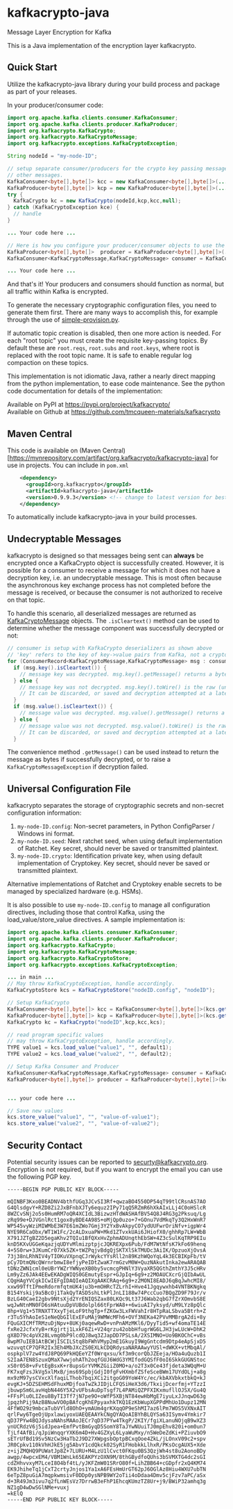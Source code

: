 # kafkacrypto-java
Message Layer Encryption for Kafka

This is a Java implementation of the encryption layer kafkacrypto.

## Quick Start
Utilize the kafkacrypto-java library during your build process and package as part of your releases.

In your producer/consumer code:
```java
import org.apache.kafka.clients.consumer.KafkaConsumer;
import org.apache.kafka.clients.producer.KafkaProducer;
import org.kafkacrypto.KafkaCrypto;
import org.kafkacrypto.KafkaCryptoMessage;
import org.kafkacrypto.exceptions.KafkaCryptoException;

String nodeId = "my-node-ID";

// setup separate consumer/producers for the crypto key passing messages. DO NOT use these for
// other messages.
KafkaConsumer<byte[],byte[]> kcc = new KafkaConsumer<byte[],byte[]>(...your server params in normal form...);
KafkaProducer<byte[],byte[]> kcp = new KafkaProducer<byte[],byte[]>(...your server params in normal form...);
try {
  KafkaCrypto kc = new KafkaCrypto(nodeId,kcp,kcc,null);
} catch (KafkaCryptoException kce) {
  // handle
}

... Your code here ...

// Here is how you configure your producer/consumer objects to use the crypto (de)serializers
KafkaProducer<byte[],byte[]>  producer = KafkaProducer<byte[],byte[]>(...,kc.getKeySerializer(), kc.getValueSerializer());
KafkaConsumer<KafkaCryptoMessage,KafkaCryptoMessage> consumer = KafkaConsumer<KafkaCryptoMessage,KafkaCryptoMessage>(...,kc.getKeyDeserializer(), kc.getValueDeserializer());

... Your code here ...
```

And that's it! Your producers and consumers should function as normal, but all traffic within Kafka is encrypted. 

To generate the necessary cryptographic configuration files, you need to generate them first. There are many ways to accomplish this, for example through the use of [simple-provision.py](https://github.com/tmcqueen-materials/kafkacrypto/blob/master/tools/simple-provision.py).

If automatic topic creation is disabled, then one more action is needed. For each "root topic" you must create the requisite key-passing topics. By default these are `root.reqs`, `root.subs` and `root.keys`, where root is replaced with the root topic name. It is safe to enable regular log compaction on these topics.

This implementation is not idiomatic Java, rather a nearly direct mapping from the python implementation, to ease code maintenance. See the python code documentation for details of the implementation:

Available on PyPI at https://pypi.org/project/kafkacrypto/  
Available on Github at https://github.com/tmcqueen-materials/kafkacrypto

## Maven Central

This code is available on (Maven Central)[https://mvnrepository.com/artifact/org.kafkacrypto/kafkacrypto-java] for use in projects. You can include in `pom.xml`

```xml
    <dependency>
      <groupId>org.kafkacrypto</groupId>
      <artifactId>kafkacrypto-java</artifactId>
      <version>0.9.9.3</version> <!-- change to latest version for best performance -->
    </dependency>
```

To automatically include kafkacrypto-java in your build processes.

## Undecryptable Messages
kafkacrypto is designed so that messages being sent can **always** be encrypted once a KafkaCrypto object is successfully created. However, it is possible for a consumer to receive a message for which it does not have a decryption key, i.e. an undecryptable message. This is most often because the asynchronous key exchange process has not completed before the message is received, or because the consumer is not authorized to receive on that topic. 

To handle this scenario, all deserialized messages are returned as [KafkaCryptoMessage](https://github.com/tmcqueen-materials/kafkacrypto-java/blob/master/src/main/java/org/kafkacrypto/KafkaCryptoMessage.java) objects. The `.isCleartext()` method can be used to determine whether the message component was successfully decrypted or not:
```java
// consumer is setup with KafkaCrypto deserializers as shown above
// 'key' refers to the key of key->value pairs from Kafka, not a cryptographic key
for (ConsumerRecord<KafkaCryptoMessage,KafkaCryptoMessage> msg : consumer) {
  if (msg.key().isCleartext()) {
    // message key was decrypted. msg.key().getMessage() returns a byte[] of the cleartext
  } else {
    // message key was not decrypted. msg.key().toWire() is the raw (undecrypted) message key
    // It can be discarded, or saved and decryption attempted at a later time
  }
  if (msg.value().isCleartext()) {
    // message value was decrypted. msg.value().getMessage() returns a byte[] of the cleartext
  } else {
    // message value was not decrypted. msg.value().toWire() is the raw (undecrypted) message value
    // It can be discarded, or saved and decryption attempted at a later time
  }
```
The convenience method `.getMessage()` can be used instead to return the message as bytes if successfully decrypted, or to raise a `KafkaCryptoMessageException` if decryption failed.

## Universal Configuration File
kafkacrypto separates the storage of cryptographic secrets and non-secret configuration information:
  1. `my-node-ID.config`: Non-secret parameters, in Python ConfigParser / Windows ini format.
  1. `my-node-ID.seed`: Next ratchet seed, when using default implementation of Ratchet. Key secret, should never be saved or transmitted plaintext.
  1. `my-node-ID.crypto`: Identification private key, when using default implementation of Cryptokey. Key secret, should never be saved or transmitted plaintext.

Alternative implementations of Ratchet and Cryptokey enable secrets to be managed by specialized hardware (e.g. HSMs).

It is also possible to use `my-node-ID.config` to manage all configuration directives, including those that control Kafka, using the load_value/store_value directives. A sample implementation is:
```java
import org.apache.kafka.clients.consumer.KafkaConsumer;
import org.apache.kafka.clients.producer.KafkaProducer;
import org.kafkacrypto.KafkaCrypto;
import org.kafkacrypto.KafkaCryptoMessage;
import org.kafkacrypto.KafkaCryptoStore;
import org.kafkacrypto.exceptions.KafkaCryptoException;

... in main ...
// May throw KafkaCryptoException, handle accordingly.
KafkaCryptoStore kcs = KafkaCryptoStore("nodeID.config", "nodeID");

// Setup KafkaCrypto
KafkaConsumer<byte[],byte[]> kcc = KafkaConsumer<byte[],byte[]>(kcs.get_kafka_config("consumer","crypto"));
KafkaProducer<byte[],byte[]> kcp = KafkaProducer<byte[],byte[]>(kcs.get_kafka_config("producer","crypto"));
KafkaCrypto kc = KafkaCrypto("nodeID",kcp,kcc,kcs);

// read program specific values
// may throw KafkaCryptoException, handle accordingly.
TYPE value1 = kcs.load_value("value1", "", default1);
TYPE value2 = kcs.load_value("value2", "", default2);

// Setup Kafka Consumer and Producer
KafkaConsumer<KafkaCryptoMessage,KafkaCryptoMessage> consumer = KafkaConsumer<KafkaCryptoMessage,KafkaCryptoMessage>(kcs.get_kafka_config("consumer"), kc.getKeyDeserializer(), kc.getValueDeserializer());
KafkaProducer<byte[],byte[]> producer = KafkaProducer<byte[],byte[]>(kcs.get_kafka_config("producer"), kc.getKeySerializer(), kc.getValueSerializer());


... your code here ...

// Save new values
kcs.store_value("value1", "", "value-of-value1");
kcs.store_value("value2", "", "value-of-value2");
```

## Security Contact

Potential security issues can be reported to <securty@kafkacrypto.org>. Encryption is not required, but if you want to encrypt the email you can use the following PGP key.
```
-----BEGIN PGP PUBLIC KEY BLOCK-----

mQINBF3Kxo0BEADNV4bthfUGq3JCvSI3Rf+qwzaBO4550DP54qT99tlCRsnAS7AO
G4QlsdgvY+RZD8Zi2JxBFnbXJTy6equz2IPy71qQ5RZmR6hXkAIxLLj4C0oHSlcR
8WZCvSNj2o5s0HumRM7oQR4XCIdL3BizwzHTdWASHAfBV54Q8J4RG3g2Pksuq/Lg
zRq99e+DJVGnlRct1gox8yBDE4A98S+oMjQp0uzo+7+GOnu7VdMkqTy3Q2HxWnR7
WP545vyWziMIWMbE3W7E61mZWo7Gmj3Y2YxBvAkpyCO7ydUUFwrOriNfv+igpWr4
NYE9R6CaObx/WT1W1Fc/2cALDxuaPW+Mkd1ZTvxkUAi6JHiofX0/ghhRp7LW+WbB
X791JZTgBZ2D5egaKhv2TQIu1BfQXxHvZphmADUngthEbSW+4Z3cSulKqTRP9EIu
knD5KXvUGGeKqazjqUDYvMlmizptpjcJQKREXpx6Pub/FdM7WtNfsK7kFo69henq
4+5S0rw+3JKumCr07Xk5ZK+tWZPqjvBdgQjSKTXlSkTMUDc3AiIK/OpzuoXjOvsA
73j38nLRhNIV4yTIOKuVXpnqCJrWykcYYsRll2n89KzhWQoYqL4k3ECBIKpFb/tV
pCy7DtmQNcQWrnrbmwI8efjyPeIDtZwaK7rmGzvM0W+QuzNAkutInka2ewARAQAB
tDNzZWN1cml0eUBrYWZrYWNyeXB0by5vcmcgPHNlY3VyaXR5QGthZmthY3J5cHRv
Lm9yZz6JAk4EEwEKADgWIQS0GEmutyEspr+GJpIq+6g9+z2MOAUCXcrGjQIbAwUL
CQgHAgYVCgkICwIEFgIDAQIeAQIXgAAKCRAq+6g9+z2MONI8EADJ6qBqJwhcMI8/
xxw99TftIPmeRdormfqtmUK4ju3b+mOHRcTZLrhI+Hve41Jgqywxhb4VNTBKNgkq
B154Yskij9a5BcOj1TakQyTASD5shLtkPlJnLI188w74PccCuo7BQgZD9F79Jr/v
BzLG40CaeI2gbv9NtsXjd2YrENIQSZax80LKQc9Lt37J6Wab2qbG7fZrXOmvbS8E
wqJwNtnMN0FD6sHAtuuDpVUBdolpl66tFprWA8++6wiuAI7yksyd/uM9LYz8pQlc
8hp+Vg1+5TRNXTTXxyTjeLoF9thgTp+fZKGw3LxFWVahIr8HTpRaLSbva5Btrh+Z
r3Tu5YhAoIeS1eNeQbGIlExEFuMAj9WMWcMFh6+OVf3NEKa42PVvMMBrgA2di+8y
FQuGXICMfTRMzuDjNpv+8UKj0aqewRwD+vnPnAMzMKl6/DyyTid5+wf4omaTE14E
fxRe2JcfxYyB+rKgjrtj1LxkF6Zi+V24qrzu42obbHfugrWG6LJH3jwLUcW+DhK2
gX8D79c4pVX28Lvmg0bP9lcdQJ8wq3ZJapDD7PSLsA/2XSIMNO+Uo9BKOChC+vBs
8wpM7uIEB1AtBCWjISCILStq8bFWhVMyp2mE1GkuyI9WgGntcdm9Dtp4eApSjxD5
wzuvqtCP7QFR2Ix3Eh4MbJXcZS0EXLkCDQRdysaNARAAwyYUSl+dWKX+vtMbqAl/
ospkplV7zw4YdJ8PQ69PkHQEeYZf0Wrqxsu/kf3m9corQbJZEeja/HOa4uQuzb1I
S2IaA7EN8SzuxQMaX7wwjohATh2oqfGUJ6WdG3YMIfodGQSfF0oI6SkkGUGNStoc
xS0r058+vFvtEgBsxK+r8upsGrYVMKZGiiZ0MO+a/o2T3x0Ce43fjdeta3WQqM+U
FK7xqFzsJkVg5xlMxB/jms69SpbjGdjI0fgFvHXmbfZSfeSceBWm17UYdOLj+a8g
mx9zM97ysCVxcXlfaqiLThob7bqiXCi2itgoG09YoW4Yc/ec/kbAXVbkxtbkQ+kJ
evgKJ+5DZSEHMSdFhuxMDjfoaTwZkJIDjLCFQSiHeX3d6/TkxijDcerfmj+YTzzI
jbuwpSm6LavHqbN446Y5X2vUFbsAuDpTsgf7L4PAMiQZPFXIKxmufllOJSX/Gu4Q
+FFsPlu0LIZeu8ByTI3Tf7jN7pe9O+oWfP5XBjNT84ewHbMgE7iyuLxJJnqwD63g
jpqzhPij9AzB8NuwVO0pBAfcgKhEPpyaxhkTKQ1EzKbWupXGPPdMhUo1Dupz12MN
4FfWO29z9mbcaTubVYld8OhO+ymAUm4grKXqqOP9eShMI7az6lPm7WOS5VXNxAIT
qrlFwy6TgeOjUpxlawiyoxUAEQEAAYkCNgQYAQoAIBYhBLQYSa63ISymv4Ymkir7
qD37PYw4BQJdysaNAhsMAAoJECr7qD37PYw4TkgP/2KIY/fgiXLanuNOjqB9wXZ3
ynUCRdzV6j5idJpea+EmfPvtBmGyqD5SomY8TaJYwNUuiTJ0mpEhv820i+om0un7
TjLf4AfBi/qJpiWnqqrYXK6m4D+Hv4GZXyL6LyaWuMxy/n5WeDeZdKi+PZiuvbO9
sETrUfBd19Sv5NzCw3HaTb2J9D27XWpgsbOptpBCxqOoe4ZkL/jLOnxV09c2+spv
JR0Cpkv110kVhHJkE5jg5AbvY1cdQkck02SyR1FHobkkLlhxR/PKsOcgAUX5+Xde
z+ijZMQHQ9PUWatJp8Z+7LURU+M4LzU1lCvct0FKqu0BS3QzjWh4st8u2AonoBDy
awgp/4wpcxEM4/VBM1WnLk65EAKPYzOXN9M/8thGBydfoQUhs3bSVMXTG4dc2sGI
cdZHhvvxyM7LceI8O4bf4tL/yJKFZmW01SRrO80f+LihZBB64+cGDpfr2xQ4KM74
EK9JhiheTq1jCxT2crtyJnjos1Ya1xA6FEsHmUrGT62pJ6OGlAz8Hiu4WXU7ubTN
6eTpZ8puGiA7mqpkwmsivF0DDp0ysNPB9WY2oTii4oDdaa4Dmv5cjFzv7aPC/aSx
d+3R49Jm3ivu7q2fLnWEsVz7DrrwB3eFhP1EhcqKUmzTZ8Ur+j9/BWiP32amhq3g
NZ1gD4wDwSGlNMe+vuxj
=kElQ
-----END PGP PUBLIC KEY BLOCK-----
```

